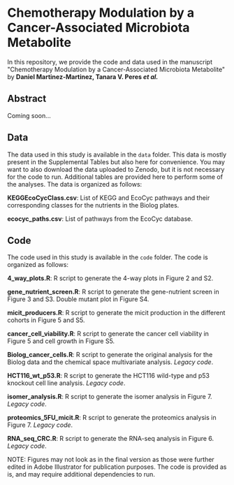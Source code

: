 # Chemotherapy Modulation by a Cancer-Associated Microbiota Metabolite

In this repository, we provide the code and data used in the manuscript "Chemotherapy Modulation by a Cancer-Associated Microbiota Metabolite" by **Daniel Martinez-Martinez, Tanara V. Peres _et al._**

## Abstract

Coming soon...

## Data

The data used in this study is available in the `data` folder. This data is mostly present in the Supplemental Tables but also here for convenience. You may want to also download the data uploaded to Zenodo, but it is not necessary for the code to run. Additional tables are provided here to perform some of the analyses.
The data is organized as follows:

**KEGGEcoCycClass.csv**: List of KEGG and EcoCyc pathways and their corresponding classes for the nutrients in the Biolog plates.

**ecocyc_paths.csv**: List of pathways from the EcoCyc database.

## Code

The code used in this study is available in the `code` folder. The code is organized as follows:

**4_way_plots.R**: R script to generate the 4-way plots in Figure 2 and S2.

**gene_nutrient_screen.R**: R script to generate the gene-nutrient screen in Figure 3 and S3. Double mutant plot in Figure S4. 

**micit_producers.R**: R script to generate the micit production in the different cohorts in Figure 5 and S5. 

**cancer_cell_viability.R**: R script to generate the cancer cell viability in Figure 5 and cell growth in Figure S5.

**Biolog_cancer_cells.R**: R script to generate the original analysis for the Biolog data and the chemical space multivariate analysis. *Legacy code*.

**HCT116_wt_p53.R**: R script to generate the HCT116 wild-type and p53 knockout cell line analysis. *Legacy code*.

**isomer_analysis.R**: R script to generate the isomer analysis in Figure 7. *Legacy code*.

**proteomics_5FU_micit.R**: R script to generate the proteomics analysis in Figure 7. *Legacy code*.

**RNA_seq_CRC.R**: R script to generate the RNA-seq analysis in Figure 6. *Legacy code*.

NOTE: Figures may not look as in the final version as those were further edited in Adobe Illustrator for publication purposes. The code is provided as is, and may require additional dependencies to run.